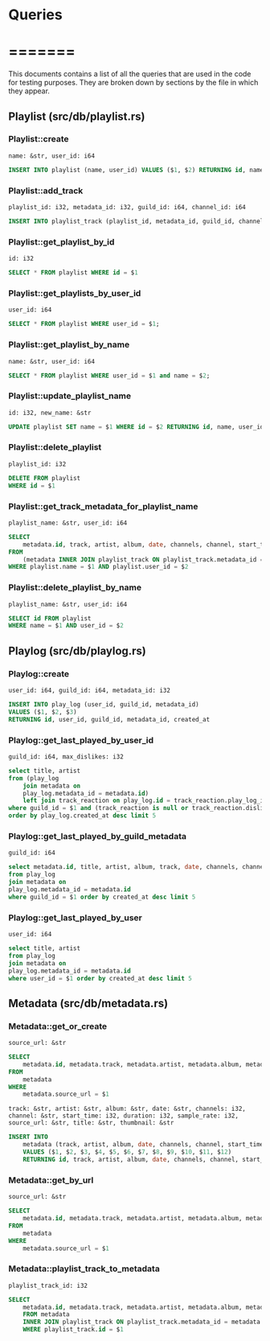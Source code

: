 # Queries
# =======
This documents contains a list of all the queries that are used in the code
for testing purposes. They are broken down by sections by the file in which
they appear.

## Playlist (src/db/playlist.rs)

### Playlist::create
`name: &str, user_id: i64`
```sql
INSERT INTO playlist (name, user_id) VALUES ($1, $2) RETURNING id, name, user_id, privacy;
```

### Playlist::add_track
`playlist_id: i32, metadata_id: i32, guild_id: i64, channel_id: i64`
```sql
INSERT INTO playlist_track (playlist_id, metadata_id, guild_id, channel_id) VALUES ($1, $2, $3, $4);
```

### Playlist::get_playlist_by_id
`id: i32`
```sql
SELECT * FROM playlist WHERE id = $1
```

### Playlist::get_playlists_by_user_id
`user_id: i64`
```sql
SELECT * FROM playlist WHERE user_id = $1;
```

### Playlist::get_playlist_by_name
`name: &str, user_id: i64`
```sql
SELECT * FROM playlist WHERE user_id = $1 and name = $2;
```

### Playlist::update_playlist_name
`id: i32, new_name: &str`
```sql
UPDATE playlist SET name = $1 WHERE id = $2 RETURNING id, name, user_id, privacy
```

### Playlist::delete_playlist
`playlist_id: i32`
```sql
DELETE FROM playlist
WHERE id = $1
```

### Playlist::get_track_metadata_for_playlist_name
`playlist_name: &str, user_id: i64`
```sql
SELECT
    metadata.id, track, artist, album, date, channels, channel, start_time, duration, sample_rate, source_url, title, thumbnail
FROM
    (metadata INNER JOIN playlist_track ON playlist_track.metadata_id = metadata.id INNER JOIN playlist ON playlist_track.playlist_id = playlist.id)
WHERE playlist.name = $1 AND playlist.user_id = $2
```

### Playlist::delete_playlist_by_name
`playlist_name: &str, user_id: i64`
```sql
SELECT id FROM playlist
WHERE name = $1 AND user_id = $2
```

## Playlog (src/db/playlog.rs)

### Playlog::create
`user_id: i64, guild_id: i64, metadata_id: i32`
```sql
INSERT INTO play_log (user_id, guild_id, metadata_id)
VALUES ($1, $2, $3)
RETURNING id, user_id, guild_id, metadata_id, created_at
```

### Playlog::get_last_played_by_user_id
`guild_id: i64, max_dislikes: i32`
```sql
select title, artist 
from (play_log
    join metadata on 
    play_log.metadata_id = metadata.id)
    left join track_reaction on play_log.id = track_reaction.play_log_id
where guild_id = $1 and (track_reaction is null or track_reaction.dislikes >= $2)
order by play_log.created_at desc limit 5
```

### Playlog::get_last_played_by_guild_metadata
`guild_id: i64`
```sql
select metadata.id, title, artist, album, track, date, channels, channel, start_time, duration, sample_rate, source_url, thumbnail
from play_log 
join metadata on 
play_log.metadata_id = metadata.id 
where guild_id = $1 order by created_at desc limit 5
```

### Playlog::get_last_played_by_user
`user_id: i64`
```sql
select title, artist 
from play_log 
join metadata on 
play_log.metadata_id = metadata.id 
where user_id = $1 order by created_at desc limit 5
```

## Metadata (src/db/metadata.rs)

### Metadata::get_or_create
`source_url: &str`
```sql
SELECT
    metadata.id, metadata.track, metadata.artist, metadata.album, metadata.date, metadata.channels, metadata.channel, metadata.start_time, metadata.duration, metadata.sample_rate, metadata.source_url, metadata.title, metadata.thumbnail
FROM 
    metadata
WHERE 
    metadata.source_url = $1
```
`track: &str, artist: &str, album: &str, date: &str, channels: i32, channel: &str, start_time: i32, duration: i32, sample_rate: i32, source_url: &str, title: &str, thumbnail: &str`
```sql
INSERT INTO
    metadata (track, artist, album, date, channels, channel, start_time, duration, sample_rate, source_url, title, thumbnail)
    VALUES ($1, $2, $3, $4, $5, $6, $7, $8, $9, $10, $11, $12)
    RETURNING id, track, artist, album, date, channels, channel, start_time, duration, sample_rate, source_url, title, thumbnail
```

### Metadata::get_by_url
`source_url: &str`
```sql
SELECT
    metadata.id, metadata.track, metadata.artist, metadata.album, metadata.date, metadata.channels, metadata.channel, metadata.start_time, metadata.duration, metadata.sample_rate, metadata.source_url, metadata.title, metadata.thumbnail
FROM 
    metadata
WHERE 
    metadata.source_url = $1
```

### Metadata::playlist_track_to_metadata
`playlist_track_id: i32`
```sql
SELECT
    metadata.id, metadata.track, metadata.artist, metadata.album, metadata.date, metadata.channels, metadata.channel, metadata.start_time, metadata.duration, metadata.sample_rate, metadata.source_url, metadata.title, metadata.thumbnail
    FROM metadata
    INNER JOIN playlist_track ON playlist_track.metadata_id = metadata.id
    WHERE playlist_track.id = $1
```